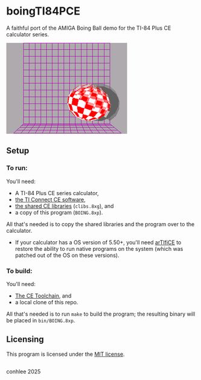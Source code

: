 # boingTI84PCE

A faithful port of the AMIGA Boing Ball demo for the TI-84 Plus CE calculator series.

<img src="capture.png" />

## Setup

### To run:

You'll need:
- A TI-84 Plus CE series calculator,
- [the TI Connect CE software](https://education.ti.com/en/products/computer-software/ti-connect-ce-sw), 
- [the shared CE libraries](https://tiny.cc/clibs) (`clibs.8xg`), and
- a copy of this program (`BOING.8xp`).

All that's needed is to copy the shared libraries and the program over to the calculator.
- If your calculator has a OS version of 5.50+, you'll need [arTIfiCE](https://yvantt.github.io/arTIfiCE/) to restore the ability to run native programs on the system (which was patched out of the OS on these versions).

### To build:

You'll need:
- [The CE Toolchain](https://ce-programming.github.io/toolchain/static/getting-started.html), and
- a local clone of this repo.

All that's needed is to run `make` to build the program; the resulting binary will be placed in `bin/BOING.8xp`.


## Licensing

This program is licensed under the [MIT license](LICENSE.md).
<br />
##
conhlee 2025
